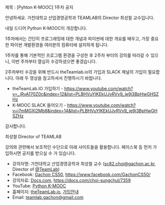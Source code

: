 제목 : [Pyhton K-MOOC] 1주차 공지

안녕하세요.
가천대학교 산업경영공학과 TEAMLAB의 Director 최성철 교수입니다.

내일 드디어 Python K-MOOC이 개강합니다.

1주차에서는 간단히 프로그래밍에 대한 개념과 파이썬에 대한 개요를 배우고,
가장 중요한 파이썬 개발환경을 여러분의 컴퓨터에 설치하게 됩니다.

1주차를 통해 기본적인 프로그램 환경을 구성한 후 2주차 부터의 강의를 따라갈 수 있으니,
이번 주차부터 열심히 수강하셨으면 좋겠습니다.

2주차부터 수강을 위해 반드시 theTeamlab.io의 가입과 SLACK 채널의 가입이 필요합니다.
아래 두 영상을 참고하셔서 진행하시기 바랍니다.

- theTeamLab.IO 가입하기 - https://www.youtube.com/watch?v=_jRvA170Z0c&index=12&list=PLBHVuYlKEkUJvRVv9_je9j3BpHwGHSZHz
- K-MOOC SLACK 들어오기  - https://www.youtube.com/watch?v=j7mMGXl2Mb8&index=14&list=PLBHVuYlKEkUJvRVv9_je9j3BpHwGHSZHz

감사합니다.

최성철
Director of TEAMLAB

강의와 관련해서 보조적인 수단으로 아래 사이트들을 활용합니다.
페이스북 등 먼저 가입하시면 공지를 받으실 수 가 있습니다.

* 강의자명: 가천대학교 산업경영공학과 최성철 교수 (sc82.choi@gachon.ac.kr, Director of [@TeamLab](https://github.com/TeamLab))
* Facebook: [Gachon CS50](https://www.facebook.com/GachonCS50), https://www.facebook.com/GachonCS50/
* 강의자료: [Docs.com](https://docs.com/choi-sungchul/7359), https://docs.com/choi-sungchul/7359
* YouTube: [Python K-MOOC](https://www.youtube.com/playlist?list=PLBHVuYlKEkUJvRVv9_je9j3BpHwGHSZHz)
* 홈페이지: [theTeamLab.io](http://theteamlab.io/), [가입안내](https://www.youtube.com/watch?v=_jRvA170Z0c&list=PLBHVuYlKEkUJvRVv9_je9j3BpHwGHSZHz&index=12&t=19s)
* Email: teamlab.gachon@gmail.com
